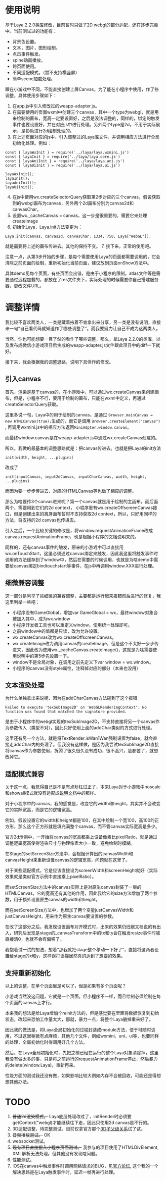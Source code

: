 # 使用说明
基于Laya 2.2.0类库修改，目前暂时只做了2D webgl的部分适配，还在逐步完善中。当前测试过的功能有：
* 背景色设置。
* 文本，图片，图形绘制。
* 点击事件触发。
* spine动画播放。
* 跨页面使用。
* 不同适配模式。（暂不支持横竖屏）
* 简单scene加载处理。

跟在小游戏中不同，不能直接创建上屏Canvas，为了能在小程序中使用，作了些调整，具体使用步骤如下：
1. 在app.js中引入修改过的weapp-adapter.js。
2. 在需要使用的页面wxml中创建三个canvas，其中一个type为webgl，就是用来绘制的画布，宽高一定要设置好，之后是没法调整的，同样的，绑定的触发事件也要设置好，并在对应js中进行处理。另外两个type是2d，不用于实际展示，是协助进行2d绘制处理的。
3. 在上述页面对应的js中，引入调整过的Laya库文件，并调用相应方法进行全局初始化处理。例如：
```
const { layaWxInit } = require('../laya/laya.wxmini.js')
const { layaInit } = require('../laya/laya.core.js')
const { layaAniInit } = require('../laya/laya.ani.js')
const { layaUiInit } = require('../laya/laya.ui.js')

layaWxInit();
layaInit();
layaAniInit();
layaUiInit();
```

4. 在js中使用wx.createSelectorQuery获取第2步对应的三个canvas，假设获取到的webgl画布为canvas，另外两个2d画布分别为canvas2d和canvasChar。
5. 设置wx._cacheCanvas = canvas，这一步是很重要的，需要它来处理createImage
6. 初始化Laya，Laya.init方法变更为：
```
Laya.init(canvas, canvas2d, canvasChar, 1334, 750, Laya["WebGL"]);
```
就是需要将上述的画布传进去。其他的保持不变。
7. 接下来，正常的使用吧。

注意一点，从第3步开始的步骤，是每个需要使用Laya的页面都需要调用的，它会清除之前页面的绘制，重新初始化当前页面，建议放到页面onShow方法中。

具体demo见每个页面，有些页面会出错，是由于小程序的限制，atlas文件等是需要通过远程加载的，都放在了res文件夹下，实际处理的时候需要你自己搭建服务器，更改文件URL。

# 调整详情
我比较不喜欢两类人，一类是藏着掖着不肯拿出来分享，另一类是没有说明，直接来一句“自己看代码就知道作了哪些调整了”。而我要努力让自己不成为这两类人。

当然，你也可能想要一目了然的看作了哪些调整，那么，拿Laya 2.2.0的类库，以及发布成微信小游戏项目后生成的weapp-adapter.js文件跟此项目中的diff一下就好。

接下来，我会根据我的调整思路，说明下具体作的修改。

## 引入canvas
首先，渲染是基于canvas的，在小游戏中，可以通过wx.createCanvas来创建画布，但是，小程序不行，要用于绘制的画布，只能在wxml中定义，再通过createSelectorQuery获取。

这里多说一句，Laya中的用于绘制的canvas，是通过
`Browser.mainCanvas = new HTMLCanvas(true);`生成的，而它是调用
`Browser.createElement("canvas")`
, 再调用wxmini.js中的相应方法返回`MiniAdpter.window.canvas`。

而最终window.canvas是在weapp-adapter.js中通过wx.createCanvas创建的。

所以，我做的最基本的调整思路就是：把canvas传进去。也就是把Laya的init方法
```
init(width, height, ...plugins)
```
改成了
```
init(inputCanvas, input2dCanvas, inputCharCanvas, width, height, ...plugins)
```
而因为要一步步传进去，对应的HTMLCanvas等也做了相应的调整。

那么为啥要传3个canvas进来呢？第一个canvas就是用于绘制的主画布，而后面两个，需要用到它们的2d context， 小程序里有wx.createOffscreenCanvas接口，但是创建出来的离屏画布暂时不支持获取2d context，所以，只好用同样的方法，将支持的2d canvas也传进去。

引入之后，一个比较关键的修改是，将window.requestAnimationFrame改成canvas.requestAnimationFrame，也是根据小程序的文档说明来的。

同样的，还有canvas事件的触发，原来的小游戏中可以直接用wx.onTouchStart，这里必须通过canvas绑定来触发，因此我这里将触发事件时调用的方法缓存到了window中，然后在需要的时候调用，也就是为啥demo中需要给canvas绑定bindtouchstart等事件，在js中再调用window.XXX进行处理。

## 细微兼容调整
这一部分是列举了些细微的兼容调整，主要都是运行起来报错然后进行的修复，我这里列举一些吧：
* 小程序没有GameGlobal，增加var GameGlobal = wx，最终window对象会被加入其中，成为wx.window
* 小程序开发者工具也可以重定义window，使用统一处理即可。
* 之前window中的值都是只读，改为允许设置。
* wx.createCanvas改为wx.createOffscreenCanvas。
* wx.createImage改为调用canvas的createImage，但是这个不太好一步步传进来，因此改为使用wx._cacheCanvas.createImage()，这就是为啥需要使用说明中的第5步先设置一下。
* window不是全局对象，在调用之前先定义下var window = wx.window。
* 小程序的canvas没有style属性，注释掉对应的部分（本来也没用）

## 文本渲染处理
为什么单独拿出来说呢，因为在addCharCanvas方法碰到了这个报错
```
Failed to execute 'texSubImage2D' on 'WebGLRenderingContext': No function was found that matched the signature provided.
```
是由于小程序中的webgl实现的texSubImage2D，不支持直接将另一个canvas作为参数传入（类型不对），因此只好使用上面的addChar类似的方式进行处理。

这里还有另一个方法，就是将TextRender.isWan1Wan强制设置为false，就会直接走addChar内的处理了。但我没有这样做，是因为我尝试texSubImage2D直接将canvas作为参数使用，折腾了很久很久没有成功，很不高兴，脸都苦了，就想改掉它。

## 适配模式兼容
关于这一点，我觉得自己是不是有点矫枉过正了，本来Laya对于小游戏中noscale和showall模式就没有适配成[说明文档](https://ldc2.layabox.com/doc/?language=zh&nav=zh-ts-1-8-0)中的那样。

对于小程序中的canvas，我的感觉是，改变它的width和height，其实并不会改变它的实际宽高，而是它的逻辑宽高。

例如，假设设置它的width和height都是100，在其中绘制一个宽100，高100的正方形，那么这个正方形就是填充满整个canvas，而不管canvas实际宽高是多少。

官方2d示例中，一开始将canvas的宽高都乘上设备像素比pixelRatio，就是通过调整逻辑宽高使得渲染尺寸与物理像素大小一致，避免绘制时模糊。

在Stage的setScreenSize方法中，会根据计算出的canvasWidth和canvasHeight来重新设置canvas的逻辑宽高，问题就在这里了。

对于某些适配模式，它是应该直接设为screenWidth和screenHeight就好（实际效果就是类似官方示例中直接乘上pixelRatio）。

而setScreenSize方法中的canvas实际上是对原生canvas封装了一层的HTMLCanvas，它的宽高还有其他的作用，因此我给它的size方法增加了两个参数，用于额外设置原生canvas的width和height。

而在setScreenSize方法中，也增加了两个变量justCanvasWidth和justCanvasHeight，用来作为原生canvas要设置的参数。

在改了这部分之后，我发现设置画布对齐模式时，出来的效果仍旧跟文档说的有出入，研究后发现是stage的_canvasTransform中的tx和ty会在触发resize事件时被直接清0，也就不会有偏移了。

我抱着试一试的想法，想着“那我就把stage整个移动一下好了”，直接将这两者设置给stage的x和y，这样误打误撞居然真的达到了想要的效果。

## 支持重新初始化
以上的调整，在单个页面里是可以了，但是如果有多个页面呢？

小游戏当然没这问题，它就是一个页面，但小程序不一样，而且绘制必须绘制在每个页面的canvas上才行。

本来我的想法是给Laya增加个reinit方法的，但是感觉要在里面将数据恢复到初始状态，改起来恐怕工作量太大，那就，暴力一点，将整个Laya删掉重来好了。

因此我的做法是，将Laya全局初始化的过程封装成module方法，便于可随时调用，不过这里稍微有点麻烦，其他几个文件，例如wxmini，ani，ui等，也要同样的处理，全局初始化时得调用好几个方法。

然后，在Laya全局初始化时，先把之前已经在运行的整个Laya对象清除掉，这里我没有做太多的事，只是将之前运行的requestAnimationFrame停止，然后暴力的delete(window.Laya)，重新再来。

性能方面的测试我还没有做，如果影响比较大例如内存不会被回收，可能还是得想想其他办法。

# TODO
1. ~~普通2d渲染模式。~~ Laya底层处理改过了，initRender时必须要getContext("webgl)才能继续往下走，因此只使用2d canvas是不行的。
2. 3D适配调整，待完整测试。目前仅拿官方那个[3D子父级关系](https://layaair2.ldc2.layabox.com/demo2/?language=zh&category=3d&group=Sprite3D&name=Sprite3DParent)试了试。
3. ~~音频播放测试。~~ OK
4. websocket测试。
5. ~~现有项目直接搬入小程序页面测试。~~  我参与的项目使用了HTMLDivElement, XML解析无法处理，但其他没有发现啥问题。
6. 性能测试。
7. IOS在canvas中触发事件时调用网络请求的BUG，见[官方论坛](https://developers.weixin.qq.com/community/develop/doc/00048cf406c46080683af517556800?highLine=wx.request%2520%25E6%2597%25A0%25E5%259B%259E%25E8%25B0%2583), 这个我的一个解决思路是在Laya触发事件时，延迟一帧再进行处理。